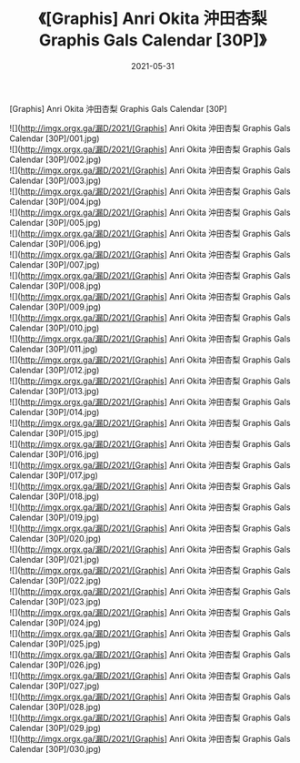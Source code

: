 ﻿---
layout: post
title:  《[Graphis] Anri Okita 沖田杏梨 Graphis Gals Calendar [30P]》
date:   2021-05-31
img: http://imgx.orgx.ga/漏D/2021/[Graphis] Anri Okita 沖田杏梨 Graphis Gals Calendar [30P]/000.jpg
categories: [美女, 清纯, 唯美]
---

[Graphis] Anri Okita 沖田杏梨 Graphis Gals Calendar [30P]

  ![](http://imgx.orgx.ga/漏D/2021/[Graphis] Anri Okita 沖田杏梨 Graphis Gals Calendar [30P]/001.jpg) <br> ![](http://imgx.orgx.ga/漏D/2021/[Graphis] Anri Okita 沖田杏梨 Graphis Gals Calendar [30P]/002.jpg) <br> ![](http://imgx.orgx.ga/漏D/2021/[Graphis] Anri Okita 沖田杏梨 Graphis Gals Calendar [30P]/003.jpg) <br> ![](http://imgx.orgx.ga/漏D/2021/[Graphis] Anri Okita 沖田杏梨 Graphis Gals Calendar [30P]/004.jpg) <br> ![](http://imgx.orgx.ga/漏D/2021/[Graphis] Anri Okita 沖田杏梨 Graphis Gals Calendar [30P]/005.jpg) <br> ![](http://imgx.orgx.ga/漏D/2021/[Graphis] Anri Okita 沖田杏梨 Graphis Gals Calendar [30P]/006.jpg) <br> ![](http://imgx.orgx.ga/漏D/2021/[Graphis] Anri Okita 沖田杏梨 Graphis Gals Calendar [30P]/007.jpg) <br> ![](http://imgx.orgx.ga/漏D/2021/[Graphis] Anri Okita 沖田杏梨 Graphis Gals Calendar [30P]/008.jpg) <br> ![](http://imgx.orgx.ga/漏D/2021/[Graphis] Anri Okita 沖田杏梨 Graphis Gals Calendar [30P]/009.jpg) <br> ![](http://imgx.orgx.ga/漏D/2021/[Graphis] Anri Okita 沖田杏梨 Graphis Gals Calendar [30P]/010.jpg) <br> ![](http://imgx.orgx.ga/漏D/2021/[Graphis] Anri Okita 沖田杏梨 Graphis Gals Calendar [30P]/011.jpg) <br> ![](http://imgx.orgx.ga/漏D/2021/[Graphis] Anri Okita 沖田杏梨 Graphis Gals Calendar [30P]/012.jpg) <br> ![](http://imgx.orgx.ga/漏D/2021/[Graphis] Anri Okita 沖田杏梨 Graphis Gals Calendar [30P]/013.jpg) <br> ![](http://imgx.orgx.ga/漏D/2021/[Graphis] Anri Okita 沖田杏梨 Graphis Gals Calendar [30P]/014.jpg) <br> ![](http://imgx.orgx.ga/漏D/2021/[Graphis] Anri Okita 沖田杏梨 Graphis Gals Calendar [30P]/015.jpg) <br> ![](http://imgx.orgx.ga/漏D/2021/[Graphis] Anri Okita 沖田杏梨 Graphis Gals Calendar [30P]/016.jpg) <br> ![](http://imgx.orgx.ga/漏D/2021/[Graphis] Anri Okita 沖田杏梨 Graphis Gals Calendar [30P]/017.jpg) <br> ![](http://imgx.orgx.ga/漏D/2021/[Graphis] Anri Okita 沖田杏梨 Graphis Gals Calendar [30P]/018.jpg) <br> ![](http://imgx.orgx.ga/漏D/2021/[Graphis] Anri Okita 沖田杏梨 Graphis Gals Calendar [30P]/019.jpg) <br> ![](http://imgx.orgx.ga/漏D/2021/[Graphis] Anri Okita 沖田杏梨 Graphis Gals Calendar [30P]/020.jpg) <br> ![](http://imgx.orgx.ga/漏D/2021/[Graphis] Anri Okita 沖田杏梨 Graphis Gals Calendar [30P]/021.jpg) <br> ![](http://imgx.orgx.ga/漏D/2021/[Graphis] Anri Okita 沖田杏梨 Graphis Gals Calendar [30P]/022.jpg) <br> ![](http://imgx.orgx.ga/漏D/2021/[Graphis] Anri Okita 沖田杏梨 Graphis Gals Calendar [30P]/023.jpg) <br> ![](http://imgx.orgx.ga/漏D/2021/[Graphis] Anri Okita 沖田杏梨 Graphis Gals Calendar [30P]/024.jpg) <br> ![](http://imgx.orgx.ga/漏D/2021/[Graphis] Anri Okita 沖田杏梨 Graphis Gals Calendar [30P]/025.jpg) <br> ![](http://imgx.orgx.ga/漏D/2021/[Graphis] Anri Okita 沖田杏梨 Graphis Gals Calendar [30P]/026.jpg) <br> ![](http://imgx.orgx.ga/漏D/2021/[Graphis] Anri Okita 沖田杏梨 Graphis Gals Calendar [30P]/027.jpg) <br> ![](http://imgx.orgx.ga/漏D/2021/[Graphis] Anri Okita 沖田杏梨 Graphis Gals Calendar [30P]/028.jpg) <br> ![](http://imgx.orgx.ga/漏D/2021/[Graphis] Anri Okita 沖田杏梨 Graphis Gals Calendar [30P]/029.jpg) <br> ![](http://imgx.orgx.ga/漏D/2021/[Graphis] Anri Okita 沖田杏梨 Graphis Gals Calendar [30P]/030.jpg) <br>